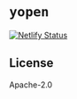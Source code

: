 # `yopen` 

[![Netlify Status](https://api.netlify.com/api/v1/badges/1d00199c-83c1-4a44-a703-73c543823b9a/deploy-status)](https://app.netlify.com/sites/yopen/deploys)

## License 

Apache-2.0
